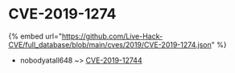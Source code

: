 # CVE-2019-1274
{% embed url="https://github.com/Live-Hack-CVE/full_database/blob/main/cves/2019/CVE-2019-1274.json" %}

* nobodyatall648 ~> [CVE-2019-12744](https://www.alice-snow.ru/2019/database/cve-2019-1274/cve-2019-12744-nobodyatall648)